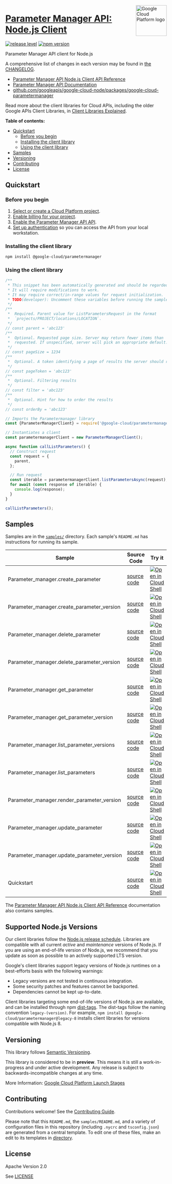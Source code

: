 [//]: # "This README.md file is auto-generated, all changes to this file will be lost."
[//]: # "To regenerate it, use `python -m synthtool`."
<img src="https://avatars2.githubusercontent.com/u/2810941?v=3&s=96" alt="Google Cloud Platform logo" title="Google Cloud Platform" align="right" height="96" width="96"/>

# [Parameter Manager API: Node.js Client](https://github.com/googleapis/google-cloud-node/tree/main/packages/google-cloud-parametermanager)

[![release level](https://img.shields.io/badge/release%20level-preview-yellow.svg?style=flat)](https://cloud.google.com/terms/launch-stages)
[![npm version](https://img.shields.io/npm/v/@google-cloud/parametermanager.svg)](https://www.npmjs.org/package/@google-cloud/parametermanager)




Parameter Manager API client for Node.js


A comprehensive list of changes in each version may be found in
[the CHANGELOG](https://github.com/googleapis/google-cloud-node/tree/main/packages/google-cloud-parametermanager/CHANGELOG.md).

* [Parameter Manager API Node.js Client API Reference][client-docs]
* [Parameter Manager API Documentation][product-docs]
* [github.com/googleapis/google-cloud-node/packages/google-cloud-parametermanager](https://github.com/googleapis/google-cloud-node/tree/main/packages/google-cloud-parametermanager)

Read more about the client libraries for Cloud APIs, including the older
Google APIs Client Libraries, in [Client Libraries Explained][explained].

[explained]: https://cloud.google.com/apis/docs/client-libraries-explained

**Table of contents:**


* [Quickstart](#quickstart)
  * [Before you begin](#before-you-begin)
  * [Installing the client library](#installing-the-client-library)
  * [Using the client library](#using-the-client-library)
* [Samples](#samples)
* [Versioning](#versioning)
* [Contributing](#contributing)
* [License](#license)

## Quickstart

### Before you begin

1.  [Select or create a Cloud Platform project][projects].
1.  [Enable billing for your project][billing].
1.  [Enable the Parameter Manager API API][enable_api].
1.  [Set up authentication][auth] so you can access the
    API from your local workstation.

### Installing the client library

```bash
npm install @google-cloud/parametermanager
```


### Using the client library

```javascript
/**
 * This snippet has been automatically generated and should be regarded as a code template only.
 * It will require modifications to work.
 * It may require correct/in-range values for request initialization.
 * TODO(developer): Uncomment these variables before running the sample.
 */
/**
 *  Required. Parent value for ListParametersRequest in the format
 *  `projects/PROJECT/locations/LOCATION`.
 */
// const parent = 'abc123'
/**
 *  Optional. Requested page size. Server may return fewer items than
 *  requested. If unspecified, server will pick an appropriate default.
 */
// const pageSize = 1234
/**
 *  Optional. A token identifying a page of results the server should return.
 */
// const pageToken = 'abc123'
/**
 *  Optional. Filtering results
 */
// const filter = 'abc123'
/**
 *  Optional. Hint for how to order the results
 */
// const orderBy = 'abc123'

// Imports the Parametermanager library
const {ParameterManagerClient} = require('@google-cloud/parametermanager').v1;

// Instantiates a client
const parametermanagerClient = new ParameterManagerClient();

async function callListParameters() {
  // Construct request
  const request = {
    parent,
  };

  // Run request
  const iterable = parametermanagerClient.listParametersAsync(request);
  for await (const response of iterable) {
    console.log(response);
  }
}

callListParameters();

```



## Samples

Samples are in the [`samples/`](https://github.com/googleapis/google-cloud-node/tree/main/packages/google-cloud-parametermanager/samples) directory. Each sample's `README.md` has instructions for running its sample.

| Sample                      | Source Code                       | Try it |
| --------------------------- | --------------------------------- | ------ |
| Parameter_manager.create_parameter | [source code](https://github.com/googleapis/google-cloud-node/blob/main/packages/google-cloud-parametermanager/samples/generated/v1/parameter_manager.create_parameter.js) | [![Open in Cloud Shell][shell_img]](https://console.cloud.google.com/cloudshell/open?git_repo=https://github.com/googleapis/google-cloud-node&page=editor&open_in_editor=packages/google-cloud-parametermanager/samples/generated/v1/parameter_manager.create_parameter.js,packages/google-cloud-parametermanager/samples/README.md) |
| Parameter_manager.create_parameter_version | [source code](https://github.com/googleapis/google-cloud-node/blob/main/packages/google-cloud-parametermanager/samples/generated/v1/parameter_manager.create_parameter_version.js) | [![Open in Cloud Shell][shell_img]](https://console.cloud.google.com/cloudshell/open?git_repo=https://github.com/googleapis/google-cloud-node&page=editor&open_in_editor=packages/google-cloud-parametermanager/samples/generated/v1/parameter_manager.create_parameter_version.js,packages/google-cloud-parametermanager/samples/README.md) |
| Parameter_manager.delete_parameter | [source code](https://github.com/googleapis/google-cloud-node/blob/main/packages/google-cloud-parametermanager/samples/generated/v1/parameter_manager.delete_parameter.js) | [![Open in Cloud Shell][shell_img]](https://console.cloud.google.com/cloudshell/open?git_repo=https://github.com/googleapis/google-cloud-node&page=editor&open_in_editor=packages/google-cloud-parametermanager/samples/generated/v1/parameter_manager.delete_parameter.js,packages/google-cloud-parametermanager/samples/README.md) |
| Parameter_manager.delete_parameter_version | [source code](https://github.com/googleapis/google-cloud-node/blob/main/packages/google-cloud-parametermanager/samples/generated/v1/parameter_manager.delete_parameter_version.js) | [![Open in Cloud Shell][shell_img]](https://console.cloud.google.com/cloudshell/open?git_repo=https://github.com/googleapis/google-cloud-node&page=editor&open_in_editor=packages/google-cloud-parametermanager/samples/generated/v1/parameter_manager.delete_parameter_version.js,packages/google-cloud-parametermanager/samples/README.md) |
| Parameter_manager.get_parameter | [source code](https://github.com/googleapis/google-cloud-node/blob/main/packages/google-cloud-parametermanager/samples/generated/v1/parameter_manager.get_parameter.js) | [![Open in Cloud Shell][shell_img]](https://console.cloud.google.com/cloudshell/open?git_repo=https://github.com/googleapis/google-cloud-node&page=editor&open_in_editor=packages/google-cloud-parametermanager/samples/generated/v1/parameter_manager.get_parameter.js,packages/google-cloud-parametermanager/samples/README.md) |
| Parameter_manager.get_parameter_version | [source code](https://github.com/googleapis/google-cloud-node/blob/main/packages/google-cloud-parametermanager/samples/generated/v1/parameter_manager.get_parameter_version.js) | [![Open in Cloud Shell][shell_img]](https://console.cloud.google.com/cloudshell/open?git_repo=https://github.com/googleapis/google-cloud-node&page=editor&open_in_editor=packages/google-cloud-parametermanager/samples/generated/v1/parameter_manager.get_parameter_version.js,packages/google-cloud-parametermanager/samples/README.md) |
| Parameter_manager.list_parameter_versions | [source code](https://github.com/googleapis/google-cloud-node/blob/main/packages/google-cloud-parametermanager/samples/generated/v1/parameter_manager.list_parameter_versions.js) | [![Open in Cloud Shell][shell_img]](https://console.cloud.google.com/cloudshell/open?git_repo=https://github.com/googleapis/google-cloud-node&page=editor&open_in_editor=packages/google-cloud-parametermanager/samples/generated/v1/parameter_manager.list_parameter_versions.js,packages/google-cloud-parametermanager/samples/README.md) |
| Parameter_manager.list_parameters | [source code](https://github.com/googleapis/google-cloud-node/blob/main/packages/google-cloud-parametermanager/samples/generated/v1/parameter_manager.list_parameters.js) | [![Open in Cloud Shell][shell_img]](https://console.cloud.google.com/cloudshell/open?git_repo=https://github.com/googleapis/google-cloud-node&page=editor&open_in_editor=packages/google-cloud-parametermanager/samples/generated/v1/parameter_manager.list_parameters.js,packages/google-cloud-parametermanager/samples/README.md) |
| Parameter_manager.render_parameter_version | [source code](https://github.com/googleapis/google-cloud-node/blob/main/packages/google-cloud-parametermanager/samples/generated/v1/parameter_manager.render_parameter_version.js) | [![Open in Cloud Shell][shell_img]](https://console.cloud.google.com/cloudshell/open?git_repo=https://github.com/googleapis/google-cloud-node&page=editor&open_in_editor=packages/google-cloud-parametermanager/samples/generated/v1/parameter_manager.render_parameter_version.js,packages/google-cloud-parametermanager/samples/README.md) |
| Parameter_manager.update_parameter | [source code](https://github.com/googleapis/google-cloud-node/blob/main/packages/google-cloud-parametermanager/samples/generated/v1/parameter_manager.update_parameter.js) | [![Open in Cloud Shell][shell_img]](https://console.cloud.google.com/cloudshell/open?git_repo=https://github.com/googleapis/google-cloud-node&page=editor&open_in_editor=packages/google-cloud-parametermanager/samples/generated/v1/parameter_manager.update_parameter.js,packages/google-cloud-parametermanager/samples/README.md) |
| Parameter_manager.update_parameter_version | [source code](https://github.com/googleapis/google-cloud-node/blob/main/packages/google-cloud-parametermanager/samples/generated/v1/parameter_manager.update_parameter_version.js) | [![Open in Cloud Shell][shell_img]](https://console.cloud.google.com/cloudshell/open?git_repo=https://github.com/googleapis/google-cloud-node&page=editor&open_in_editor=packages/google-cloud-parametermanager/samples/generated/v1/parameter_manager.update_parameter_version.js,packages/google-cloud-parametermanager/samples/README.md) |
| Quickstart | [source code](https://github.com/googleapis/google-cloud-node/blob/main/packages/google-cloud-parametermanager/samples/quickstart.js) | [![Open in Cloud Shell][shell_img]](https://console.cloud.google.com/cloudshell/open?git_repo=https://github.com/googleapis/google-cloud-node&page=editor&open_in_editor=packages/google-cloud-parametermanager/samples/quickstart.js,packages/google-cloud-parametermanager/samples/README.md) |



The [Parameter Manager API Node.js Client API Reference][client-docs] documentation
also contains samples.

## Supported Node.js Versions

Our client libraries follow the [Node.js release schedule](https://github.com/nodejs/release#release-schedule).
Libraries are compatible with all current _active_ and _maintenance_ versions of
Node.js.
If you are using an end-of-life version of Node.js, we recommend that you update
as soon as possible to an actively supported LTS version.

Google's client libraries support legacy versions of Node.js runtimes on a
best-efforts basis with the following warnings:

* Legacy versions are not tested in continuous integration.
* Some security patches and features cannot be backported.
* Dependencies cannot be kept up-to-date.

Client libraries targeting some end-of-life versions of Node.js are available, and
can be installed through npm [dist-tags](https://docs.npmjs.com/cli/dist-tag).
The dist-tags follow the naming convention `legacy-(version)`.
For example, `npm install @google-cloud/parametermanager@legacy-8` installs client libraries
for versions compatible with Node.js 8.

## Versioning

This library follows [Semantic Versioning](http://semver.org/).







This library is considered to be in **preview**. This means it is still a
work-in-progress and under active development. Any release is subject to
backwards-incompatible changes at any time.


More Information: [Google Cloud Platform Launch Stages][launch_stages]

[launch_stages]: https://cloud.google.com/terms/launch-stages

## Contributing

Contributions welcome! See the [Contributing Guide](https://github.com/googleapis/google-cloud-node/blob/main/CONTRIBUTING.md).

Please note that this `README.md`, the `samples/README.md`,
and a variety of configuration files in this repository (including `.nycrc` and `tsconfig.json`)
are generated from a central template. To edit one of these files, make an edit
to its templates in
[directory](https://github.com/googleapis/synthtool).

## License

Apache Version 2.0

See [LICENSE](https://github.com/googleapis/google-cloud-node/blob/main/LICENSE)

[client-docs]: https://cloud.google.com/nodejs/docs/reference/parametermanager/latest
[product-docs]: https://cloud.google.com/secret-manager/parameter-manager/docs/overview
[shell_img]: https://gstatic.com/cloudssh/images/open-btn.png
[projects]: https://console.cloud.google.com/project
[billing]: https://support.google.com/cloud/answer/6293499#enable-billing
[enable_api]: https://console.cloud.google.com/flows/enableapi?apiid=parametermanager.googleapis.com
[auth]: https://cloud.google.com/docs/authentication/external/set-up-adc-local
